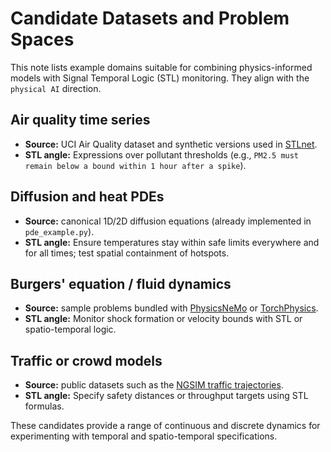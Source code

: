 # Candidate Datasets and Problem Spaces

This note lists example domains suitable for combining physics-informed models with Signal Temporal Logic (STL) monitoring. They align with the `physical AI` direction.
## Air quality time series
- **Source:** UCI Air Quality dataset and synthetic versions used in [STLnet](https://github.com/meiyima/STLnet).
- **STL angle:** Expressions over pollutant thresholds (e.g., `PM2.5 must remain below a bound within 1 hour after a spike`).

## Diffusion and heat PDEs
- **Source:** canonical 1D/2D diffusion equations (already implemented in `pde_example.py`).
- **STL angle:** Ensure temperatures stay within safe limits everywhere and for all times; test spatial containment of hotspots.

## Burgers' equation / fluid dynamics
- **Source:** sample problems bundled with [PhysicsNeMo](https://github.com/NVIDIA/physicsnemo) or [TorchPhysics](https://github.com/boschresearch/torchphysics).
- **STL angle:** Monitor shock formation or velocity bounds with STL or spatio-temporal logic.

## Traffic or crowd models
- **Source:** public datasets such as the [NGSIM traffic trajectories](https://ops.fhwa.dot.gov/trafficanalysistools/ngsim.htm).
- **STL angle:** Specify safety distances or throughput targets using STL formulas.

These candidates provide a range of continuous and discrete dynamics for experimenting with temporal and spatio-temporal specifications.
